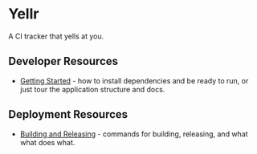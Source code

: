 # Yellr

A CI tracker that yells at you.

## Developer Resources

* [Getting Started](GETTING_STARTED.md) - how to install dependencies and be ready to run, or just tour the application structure and docs.

## Deployment Resources

* [Building and Releasing](BUILDING_AND_RELEASING.md) - commands for building, releasing, and what what does what.